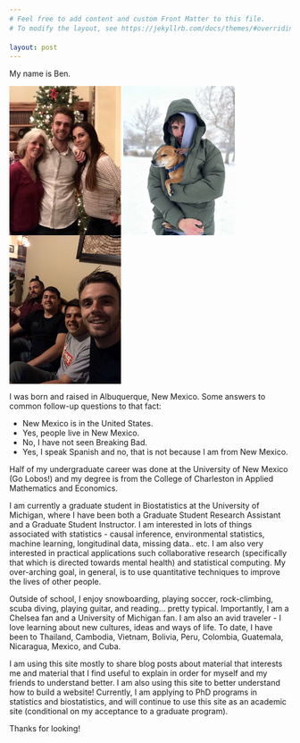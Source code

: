 ```yaml
---
# Feel free to add content and custom Front Matter to this file.
# To modify the layout, see https://jekyllrb.com/docs/themes/#overriding-theme-defaults

layout: post
---
```


My name is Ben. 

<img src="/assets/pics/fam.jpg" width ="200" align ="middle">     <img src="/assets/pics/me_n_dodge2.jpg" width ="200" align ="middle">     <img src="/assets/pics/boiz.jpg" width ="200" align ="middle">

I was born and raised in Albuquerque, New Mexico. Some answers to common follow-up questions to that fact:

* New Mexico is in the United States. 
* Yes, people live in New Mexico.  
* No, I have not seen Breaking Bad. 
* Yes, I speak Spanish and no, that is not because I am from New Mexico.
  

Half of my undergraduate career was done at the University of New Mexico (Go Lobos!) and my degree is from the College of Charleston in Applied Mathematics and Economics.

I am currently a graduate student in Biostatistics at the University of Michigan, where I have been both a Graduate Student Research Assistant and a Graduate Student Instructor. I am interested in lots of things associated with statistics - causal inference, environmental statistics, machine learning, longitudinal data, missing data.. etc. I am also very interested in practical applications  such collaborative research (specifically that which is directed towards mental health) and statistical computing. My over-arching goal, in general, is to use quantitative techniques to improve the lives of other people. 

Outside of school, I enjoy snowboarding, playing soccer, rock-climbing, scuba diving, playing guitar, and reading... pretty typical. Importantly, I am a Chelsea fan and a University of Michigan fan. I am also an avid traveler - I love learning about new cultures, ideas and ways of life. To date, I have been to Thailand, Cambodia, Vietnam, Bolivia, Peru, Colombia, Guatemala, Nicaragua, Mexico, and Cuba.  

I am using this site mostly to share blog posts about material that interests me and material that I find useful to explain in order for myself and my friends to understand better. I am also using this site to better understand how to build a website! Currently, I am applying to PhD programs in statistics and biostatistics, and will continue to use this site as an academic site (conditional on my acceptance to a graduate program). 

Thanks for looking! 

